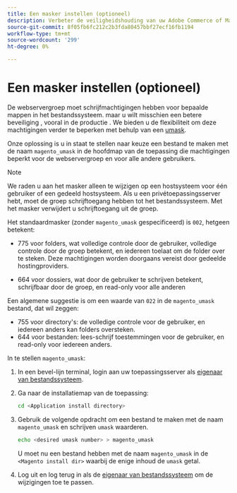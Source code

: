 ```yaml
---
title: Een masker instellen (optioneel)
description: Verbeter de veiligheidshouding van uw Adobe Commerce of Magento Open Source op-gebouw installatie door de toestemmingen van het dossiersysteem te beperken.
source-git-commit: 8f05fb6fc212c2b3fda80457bbf27ecf16fb1194
workflow-type: tm+mt
source-wordcount: '299'
ht-degree: 0%

---
```



# Een masker instellen (optioneel)

De webservergroep moet schrijfmachtigingen hebben voor bepaalde mappen in het bestandssysteem. maar u wilt misschien een betere beveiliging , vooral in de productie . We bieden u de flexibiliteit om deze machtigingen verder te beperken met behulp van een [umask](https://www.cyberciti.biz/tips/understanding-linux-unix-umask-value-usage.html).

Onze oplossing is u in staat te stellen naar keuze een bestand te maken met de naam `magento_umask` in de hoofdmap van de toepassing die machtigingen beperkt voor de webservergroep en voor alle andere gebruikers.

>[!NOTE]
>
>We raden u aan het masker alleen te wijzigen op een hostsysteem voor één gebruiker of een gedeeld hostsysteem. Als u een privétoepassingsserver hebt, moet de groep schrijftoegang hebben tot het bestandssysteem. Met het masker verwijdert u schrijftoegang uit de groep.

Het standaardmasker (zonder `magento_umask` gespecificeerd) is `002`, hetgeen betekent:

* 775 voor folders, wat volledige controle door de gebruiker, volledige controle door de groep betekent, en iedereen toelaat om de folder over te steken. Deze machtigingen worden doorgaans vereist door gedeelde hostingproviders.

* 664 voor dossiers, wat door de gebruiker te schrijven betekent, schrijfbaar door de groep, en read-only voor alle anderen

Een algemene suggestie is om een waarde van `022` in de `magento_umask` bestand, dat wil zeggen:

* 755 voor directory&#39;s: de volledige controle voor de gebruiker, en iedereen anders kan folders oversteken.
* 644 voor bestanden: lees-schrijf toestemmingen voor de gebruiker, en read-only voor iedereen anders.

In te stellen `magento_umask`:

1. In een bevel-lijn terminal, login aan uw toepassingsserver als [eigenaar van bestandssysteem](../prerequisites/file-system/overview.md).
1. Ga naar de installatiemap van de toepassing:

   ```bash
   cd <Application install directory>
   ```

1. Gebruik de volgende opdracht om een bestand te maken met de naam `magento_umask` en schrijven `umask` waarderen.

   ```bash
   echo <desired umask number> > magento_umask
   ```

   U moet nu een bestand hebben met de naam `magento_umask` in de `<Magento install dir>` waarbij de enige inhoud de `umask` getal.

1. Log uit en log terug in als de [eigenaar van bestandssysteem](../prerequisites/file-system/overview.md) om de wijzigingen toe te passen.
